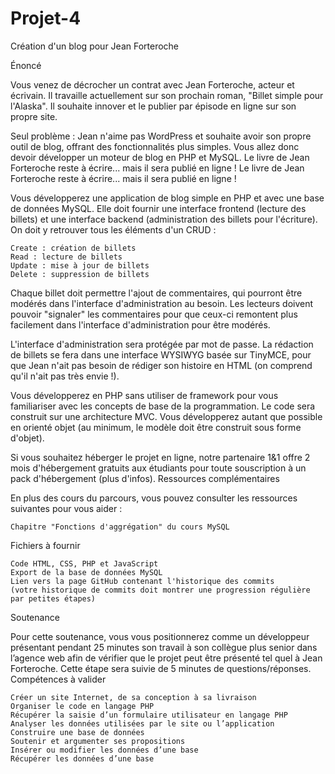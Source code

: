 # Projet-4
Création d'un blog pour Jean Forteroche


Énoncé

 Vous venez de décrocher un contrat avec Jean Forteroche, acteur et écrivain. Il travaille actuellement sur son prochain roman, "Billet simple pour l'Alaska". Il souhaite innover et le publier par épisode en ligne sur son propre site.

Seul problème : Jean n'aime pas WordPress et souhaite avoir son propre outil de blog, offrant des fonctionnalités plus simples. Vous allez donc devoir développer un moteur de blog en PHP et MySQL.
Le livre de Jean Forteroche reste à écrire... mais il sera publié en ligne !
Le livre de Jean Forteroche reste à écrire... mais il sera publié en ligne !

Vous développerez une application de blog simple en PHP et avec une base de données MySQL. Elle doit fournir une interface frontend (lecture des billets) et une interface backend (administration des billets pour l'écriture). On doit y retrouver tous les éléments d'un CRUD :

    Create : création de billets
    Read : lecture de billets
    Update : mise à jour de billets
    Delete : suppression de billets

Chaque billet doit permettre l'ajout de commentaires, qui pourront être modérés dans l'interface d'administration au besoin.
Les lecteurs doivent pouvoir "signaler" les commentaires pour que ceux-ci remontent plus facilement dans l'interface d'administration pour être modérés.

L'interface d'administration sera protégée par mot de passe. La rédaction de billets se fera dans une interface WYSIWYG basée sur TinyMCE, pour que Jean n'ait pas besoin de rédiger son histoire en HTML (on comprend qu'il n'ait pas très envie !).

Vous développerez en PHP sans utiliser de framework pour vous familiariser avec les concepts de base de la programmation. Le code sera construit sur une architecture MVC. Vous développerez autant que possible en orienté objet (au minimum, le modèle doit être construit sous forme d'objet).

Si vous souhaitez héberger le projet en ligne, notre partenaire 1&1 offre 2 mois d'hébergement gratuits aux étudiants pour toute souscription à un pack d'hébergement (plus d'infos).
Ressources complémentaires

En plus des cours du parcours, vous pouvez consulter les ressources suivantes pour vous aider :

    Chapitre "Fonctions d'aggrégation" du cours MySQL

Fichiers à fournir

    Code HTML, CSS, PHP et JavaScript
    Export de la base de données MySQL
    Lien vers la page GitHub contenant l'historique des commits
    (votre historique de commits doit montrer une progression régulière par petites étapes)

Soutenance

Pour cette soutenance, vous vous positionnerez comme un développeur présentant pendant 25 minutes son travail à son collègue plus senior dans l’agence web afin de vérifier que le projet peut être présenté tel quel à Jean Forteroche. Cette étape sera suivie de 5 minutes de questions/réponses.
Compétences à valider

    Créer un site Internet, de sa conception à sa livraison
    Organiser le code en langage PHP
    Récupérer la saisie d’un formulaire utilisateur en langage PHP
    Analyser les données utilisées par le site ou l’application
    Construire une base de données
    Soutenir et argumenter ses propositions
    Insérer ou modifier les données d’une base
    Récupérer les données d’une base

